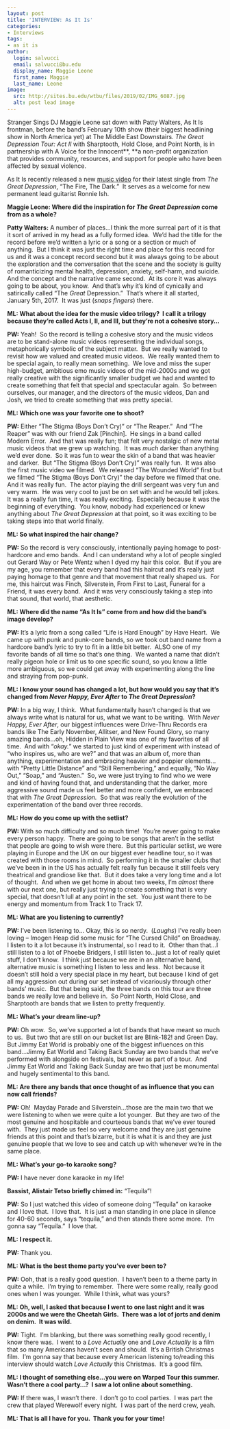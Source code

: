 ```yaml
---
layout: post
title: 'INTERVIEW: As It Is'
categories:
- Interviews
tags:
- as it is
author:
  login: salvucci
  email: salvucci@bu.edu
  display_name: Maggie Leone
  first_name: Maggie
  last_name: Leone
image:
  src: http://sites.bu.edu/wtbu/files/2019/02/IMG_6087.jpg
  alt: post lead image
---
```

Stranger Sings DJ Maggie Leone sat down with Patty Walters, As It Is frontman, before the band’s February 10th show (their biggest headlining show in North America yet) at The Middle East Downstairs. _The Great Depression Tour: Act II_ with Sharptooth, Hold Close, and Point North, is in partnership with A Voice for the Innocent**, **a non-profit organization that provides community, resources, and support for people who have been affected by sexual violence.

As It Is recently released a new [music video](https://www.youtube.com/watch?v=X4yLctPRiXU) for their latest single from _The Great Depression_, “The Fire, The Dark.”  It serves as a welcome for new permanent lead guitarist Ronnie Ish.

**Maggie Leone: Where did the inspiration for _The Great Depression_ come from as a whole?**

**Patty Walters:** A number of places…I think the more surreal part of it is that it sort of arrived in my head as a fully formed idea.  We’d had the title for the record before we’d written a lyric or a song or a section or much of anything.  But I think it was just the right time and place for this record for us and it was a concept record second but it was always going to be about the exploration and the conversation that the scene and the society is guilty of romanticizing mental health, depression, anxiety, self-harm, and suicide.  And the concept and the narrative came second.  At its core it was always going to be about, you know.  And that’s why it’s kind of cynically and satirically called “The _Great_ Depression.”  That’s where it all started, January 5th, 2017.  It was just (_snaps fingers_) there.

**ML: What about the idea for the music video trilogy?  I call it a trilogy because they’re called Acts I, II, and III, but they’re not a cohesive story…**

**PW:** Yeah!  So the record is telling a cohesive story and the music videos are to be stand-alone music videos representing the individual songs, metaphorically symbolic of the subject matter.  But we really wanted to revisit how we valued and created music videos.  We really wanted them to be special again, to really mean something.  We love and miss the super high-budget, ambitious emo music videos of the mid-2000s and we got really creative with the significantly smaller budget we had and wanted to create something that felt that special and spectacular again.  So between ourselves, our manager, and the directors of the music videos, Dan and Josh, we tried to create something that was pretty special.

**ML: Which one was your favorite one to shoot?**

**PW:** Either “The Stigma (Boys Don’t Cry)” or “The Reaper.”  And “The Reaper” was with our friend Zak \[Pinchin\].  He sings in a band called Modern Error.  And that was really fun; that felt very nostalgic of new metal music videos that we grew up watching.  It was _much_ darker than anything we’d ever done.  So it was fun to wear the skin of a band that was heavier and darker.  But “The Stigma (Boys Don’t Cry)” was really fun.  It was also the first music video we filmed.  We released “The Wounded World” first but we filmed “The Stigma (Boys Don’t Cry)” the day before we filmed that one.  And it was really fun.  The actor playing the drill sergeant was very fun and very warm.  He was very cool to just be on set with and he would tell jokes.  It was a really fun time, it was really exciting.  Especially because it was the beginning of everything.  You know, nobody had experienced or knew anything about _The Great Depression_ at that point, so it was exciting to be taking steps into that world finally.

**ML: So what inspired the hair change?**

**PW:** So the record is very consciously, intentionally paying homage to post-hardcore and emo bands.  And I can understand why a lot of people singled out Gerard Way or Pete Wentz when I dyed my hair this color.  But if you are my age, you remember that every band had this haircut and it’s really just paying homage to that genre and that movement that really shaped us.  For me, this haircut was Finch, Silverstein, From First to Last, Funeral for a Friend, it was every band.  And it was very consciously taking a step into that sound, that world, that aesthetic.

**ML: Where did the name “As It Is” come from and how did the band’s image develop?**

**PW:** It’s a lyric from a song called “Life is Hard Enough” by Have Heart.  We came up with punk and punk-core bands, so we took out band name from a hardcore band’s lyric to try to fit in a little bit better.  ALSO one of my favorite bands of all time so that’s one thing.  We wanted a name that didn’t really pigeon hole or limit us to one specific sound, so you know a little more ambiguous, so we could get away with experimenting along the line and straying from pop-punk.

**ML: I know your sound has changed a lot, but how would you say that it’s changed from _Never Happy, Ever After_ to _The Great Depression_?**

**PW:** In a big way, I think.  What fundamentally hasn’t changed is that we always write what is natural for us, what we want to be writing.  With _Never Happy, Ever After_, our biggest influences were Drive-Thru Records era bands like The Early November, Allitser, and New Found Glory, so many amazing bands…oh, Hidden in Plain View was one of my favorites of all time.  And with “_okay._” we started to just kind of experiment with instead of “who inspires us, who are we?” and that was an album of, more than anything, experimentation and embracing heavier and poppier elements…with “Pretty Little Distance” and “Still Remembering,” and equally, “No Way Out,” “Soap,” and “Austen.”  So, we were just trying to find who we were and kind of having found that, and understanding that the darker, more aggressive sound made us feel better and more confident, we embraced that with _The Great Depression._  So that was really the evolution of the experimentation of the band over three records.

**ML: How do you come up with the setlist?**

**PW:** With so much difficulty and so much time!  You’re never going to make every person happy.  There are going to be songs that aren’t in the setlist that people are going to wish were there.  But this particular setlist, we were playing in Europe and the UK on our biggest ever headline tour, so it was created with those rooms in mind.  So performing it in the smaller clubs that we’ve been in in the US has actually felt really fun because it still feels very theatrical and grandiose like that.  But it does take a very long time and a lot of thought.  And when we get home in about two weeks, I’m _almost_ there with our next one, but really just trying to create something that is very special, that doesn’t lull at any point in the set.  You just want there to be energy and momentum from Track 1 to Track 17.

**ML: What are you listening to currently?**

**PW:** I’ve been listening to… Okay, this is so nerdy.  (_Laughs_) I’ve really been loving – Imogen Heap did some music for “The Cursed Child” on Broadway.  I listen to it a lot because it’s instrumental, so I read to it.  Other than that…I still listen to a lot of Phoebe Bridgers, I still listen to…just a lot of really quiet stuff, I don’t know.  I think just because we are in an alternative band, alternative music is something I listen to less and less.  Not because it doesn’t still hold a very special place in my heart, but because I kind of get all my aggression out during our set instead of vicariously through other bands’ music.  But that being said, the three bands on this tour are three bands we really love and believe in.  So Point North, Hold Close, and Sharptooth are bands that we listen to pretty frequently.

**ML: What’s your dream line-up?**

**PW:** Oh wow.  So, we’ve supported a lot of bands that have meant so much to us.  But two that are still on our bucket list are Blink-182! and Green Day.  But Jimmy Eat World is probably one of the biggest influences on this band…Jimmy Eat World and Taking Back Sunday are two bands that we’ve performed with alongside on festivals, but never as part of a tour.  And Jimmy Eat World and Taking Back Sunday are two that just be monumental and hugely sentimental to this band.

**ML: Are there any bands that once thought of as influence that you can now call friends?**

**PW:** Oh!  Mayday Parade and Silverstein…those are the main two that we were listening to when we were quite a lot younger.  But they are two of the most genuine and hospitable and courteous bands that we’ve ever toured with.  They just made us feel so very welcome and they are just genuine friends at this point and that’s bizarre, but it is what it is and they are just genuine people that we love to see and catch up with whenever we’re in the same place.

**ML: What’s your go-to karaoke song?**

**PW:** I have never done karaoke in my life!

**Bassist, Alistair Tetso briefly chimed in:** “Tequila”!

**PW:** So I just watched this video of someone doing “Tequila” on karaoke and I love that.  I love that.  It is just a man standing in one place in silence for 40-60 seconds, says “tequila,” and then stands there some more.  I’m gonna say “Tequila.”  I love that.

**ML: I respect it.**

**PW:** Thank you.

**ML: What is the best theme party you’ve ever been to?**

**PW:** Ooh, that is a really good question.  I haven’t been to a theme party in quite a while.  I’m trying to remember.  There were some really, really good ones when I was younger.  While I think, what was yours?

**ML: Oh, well, I asked that because I went to one last night and it was 2000s and we were the Cheetah Girls.  There was a lot of jorts and denim on denim.  It was wild.**

**PW:** Tight.  I’m blanking, but there was something really good recently, I know there was.  I went to a _Love Actually_ one and _Love Actually_ is a film that so many Americans haven’t seen and should.  It’s a British Christmas film.  I’m gonna say that because every American listening to/reading this interview should watch _Love Actually_ this Christmas.  It’s a good film.

**ML: I thought of something else…you were on Warped Tour this summer.  Wasn’t there a cool party…?  I saw a lot online about something.**

**PW:** If there was, I wasn’t there.  I don’t go to cool parties.  I was part the crew that played Werewolf every night.  I was part of the nerd crew, yeah.

**ML: That is all I have for you.  Thank you for your time!**